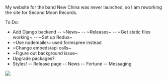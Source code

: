 My website for the band New China was never launched, so I am reworking the site for Second Moon Records.

To Do:
- Add Django backend
-- ~News~
-- ~Releases~
-- ~Get static files working~
-- ~Set up Redux~
- ~Use nodemailer~ used formspree instead
- ~Change embeds/api calls~
- ~Figure out background issue~
- Upgrade packages?
- Styles!
-- Release page
-- News
-- Fortune
-- Messaging
<img src="https://i.imgur.com/ALLWsHj.png"/>
